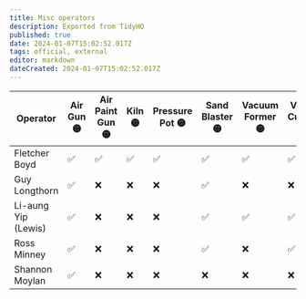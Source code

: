 ```yaml
---
title: Misc operators
description: Exported from TidyHQ
published: true
date: 2024-01-07T15:02:52.017Z
tags: official, external
editor: markdown
dateCreated: 2024-01-07T15:02:52.017Z
---
```


| Operator | Air Gun 🟡| Air Paint Gun 🟡| Kiln 🟡| Pressure Pot 🟡| Sand Blaster 🟡| Vacuum Former 🟡| Vinyl Cutter 🟡| 
| --- | --- | --- | --- | --- | --- | --- | --- |
| Fletcher Boyd | ✅ | ✅ | ✅ | ✅ | ✅ | ✅ | ✅ | 
| Guy Longthorn | ✅ | ❌ | ❌ | ❌ | ✅ | ❌ | ❌ | 
| Li-aung Yip (Lewis) | ✅ | ❌ | ❌ | ❌ | ✅ | ✅ | ✅ | 
| Ross Minney | ✅ | ❌ | ❌ | ❌ | ✅ | ❌ | ✅ | 
| Shannon Moylan | ✅ | ❌ | ❌ | ❌ | ❌ | ❌ | ❌ | 
